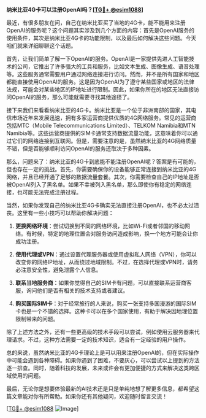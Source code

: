 **纳米比亚4G卡可以注册OpenAI吗？[[TG💪+ @esim1088](https://t.me/s/esim1088)]**

最近，有很多朋友在问，自己在纳米比亚买了当地的4G卡，能不能用来注册OpenAI的服务呢？这个问题其实涉及到几个方面的内容：首先是OpenAI服务的使用条件，其次是纳米比亚4G卡的功能限制，以及最后如何解决这些问题。今天咱们就来详细聊聊这个话题。

首先，让我们简单了解一下OpenAI的服务。OpenAI是一家提供先进人工智能技术的公司，它推出了许多强大的工具和服务，比如文本生成、图像生成、语音处理等。这些服务通常需要用户通过网络连接进行访问。然而，并不是所有国家和地区都能直接使用OpenAI的服务。这是因为OpenAI为了遵守某些国家或地区的法律法规，可能会对某些地区的IP地址进行限制。因此，如果你所在的地区无法直接访问OpenAI的服务，那么可能就需要寻找其他途径了。

接下来我们来看看纳米比亚的4G卡。纳米比亚是一个位于非洲南部的国家，其电信市场近年来发展迅速，拥有多家运营商提供优质的4G网络服务。常见的运营商包括MTC（Mobile Telecommunications Limited）、TELKOM Namibia和MTN Namibia等。这些运营商提供的SIM卡通常支持数据流量功能，这意味着你可以通过它们的网络连接到互联网。但是，需要注意的是，虽然纳米比亚的4G网络质量不错，但是否能够顺利访问OpenAI的服务还取决于多种因素。

那么，问题来了：纳米比亚的4G卡到底能不能注册OpenAI呢？答案是有可能的，但也存在一定的挑战。首先，你需要确保你的设备能够正常连接到纳米比亚的4G网络，并且已经开通了足够的数据流量套餐。其次，你需要检查自己的IP地址是否被OpenAI列入了黑名单。如果不幸被列入黑名单，那么即使你有稳定的网络连接，也可能无法完成注册过程。

当然，如果你发现自己的纳米比亚4G卡确实无法直接注册OpenAI，也不必太过沮丧。这里有一些小技巧可以帮助你解决问题：

1. **更换网络环境**：尝试切换到不同的网络环境，比如Wi-Fi或者邻国的移动网络。有时候，特定的地理位置会对服务访问造成影响，换一个地方可能会让你成功注册。

2. **使用代理或VPN**：通过设置代理服务器或使用虚拟私人网络（VPN），你可以改变你的网络IP地址，从而绕过地域限制。不过，在选择代理或VPN时，请务必注意安全性，避免泄露个人信息。

3. **联系当地服务商**：如果你觉得自己的SIM卡有问题，可以直接联系运营商客服，询问他们是否有相关的技术支持或者建议。

4. **购买国际SIM卡**：对于经常旅行的人来说，购买一张支持多国漫游的国际SIM卡也是一个不错的选择。这种卡可以在多个国家使用，有助于解决因地理位置限制带来的问题。

除了上述方法之外，还有一些更高级的技术手段可以尝试，例如使用云服务器来代理请求。不过，这种方法需要一定的技术知识，适合有一定经验的用户操作。

总的来说，虽然纳米比亚的4G卡理论上是可以用来注册OpenAI的，但在实际操作中可能会遇到各种障碍。如果你遇到了困难，不要灰心，可以尝试以上提到的方法逐一排查。同时，随着科技的发展，未来或许会有更加便捷的方式来解决这类跨区域使用的问题。

最后，无论你是想要体验最新的AI技术还是只是单纯地想了解更多信息，都希望这篇文章能对你有所帮助。如果你还有其他疑问，欢迎随时留言交流！

[[TG💪+ @esim1088](https://t.me/s/esim1088) ![Image](https://i.postimg.cc/4NQfJmqS/Snipaste-2025-05-13-00-14-12.png)]